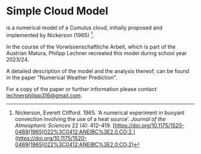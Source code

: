 # Simple Cloud Model
is a numerical model of a Cumulus cloud, initially proposed and implemented by Nickerson (1965) [^1]. 

In the course of the Vorwissenschaftliche Arbeit, which is part of the Austrian Matura, Philipp Lechner recreated this model during school year 2023/24. 

A detailed description of the model and the analysis thereof, can be found in the paper "Numerical Weather Prediction".

For a copy of the paper or further information please contact [lechnerphilipp316@gmail.com](mailto:lechnerphilipp316@gmail.com).

[^1]: Nickerson, Everett Clifford. 1965. ‘A numerical experiment in buoyant convection involving the
use of a heat source’. _Journal of the Atmospheric Sciences_ 22 (4): 412–419. [https://doi.org/10.1175/1520-0469(1965)022%3C0412:ANEIBC%3E2.0.CO;2.](https://doi.org/10.1175/1520-0469(1965)022%3C0412:ANEIBC%3E2.0.CO;2)

